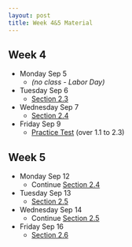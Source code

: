 ```yaml
---
layout: post
title: Week 4&5 Material
---
```


## Week 4

- Monday Sep 5
    - *(no class - Labor Day)*
- Tuesday Sep 6
    - [Section 2.3]({{site.baseurl}}part2/#trigonometric-integrals)
- Wednesday Sep 7
    - [Section 2.4]({{site.baseurl}}part2/#trigonometric-substitution)
- Friday Sep 9
    - [Practice Test]({{site.baseurl}}about/#preparing-for-exams) (over 1.1 to 2.3)


## Week 5

- Monday Sep 12
    - Continue [Section 2.4]({{site.baseurl}}part2/#trigonometric-substitution)
- Tuesday Sep 13
    - [Section 2.5]({{site.baseurl}}part2/#integrating-with-partial-fractions)
- Wednesday Sep 14
    - Continue [Section 2.5]({{site.baseurl}}part2/#integrating-with-partial-fractions)
- Friday Sep 16
    - [Section 2.6]({{site.baseurl}}part2/#strategies-for-integration)
